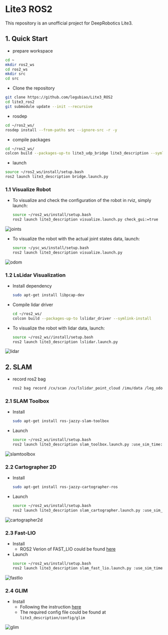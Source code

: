 # Lite3 ROS2

This repository is an unofficial project for DeepRobotics Lite3.

## 1. Quick Start

* prepare workspace

```bash
cd ~
mkdir ros2_ws
cd ros2_ws
mkdir src
cd src
```

* Clone the repository

```bash
git clone https://github.com/legubiao/Lite3_ROS2
cd lite3_ros2
git submodule update --init --recursive
```

* rosdep

```bash
cd ~/ros2_ws/
rosdep install --from-paths src --ignore-src -r -y
```

* compile packages

```bash
cd ~/ros2_ws/
colcon build --packages-up-to lite3_udp_bridge lite3_description --symlink-install
```

* launch

```bash
source ~/ros2_ws/install/setup.bash
ros2 launch lite3_description bridge.launch.py
```

### 1.1 Visualize Robot

* To visualize and check the configuration of the robot in rviz, simply launch:

  ```bash
  source ~/ros2_ws/install/setup.bash
  ros2 launch lite3_description visualize.launch.py check_gui:=true
  ```

![joints](.images/joints.png)

* To visualize the robot with the actual joint states data, launch:
  ```bash
  source ~/ysc_ws/install/setup.bash
  ros2 launch lite3_description visualize.launch.py
  ```

![odom](.images/odom.png)

### 1.2 LsLidar Visualization

* Install dependency
  ```bash
  sudo apt-get install libpcap-dev
  ```
* Compile lidar driver
  ```bash
  cd ~/ros2_ws/
  colcon build --packages-up-to lslidar_driver --symlink-install
  ```
* To visualize the robot with lidar data, launch:
  ```bash
  source ~/ros2_ws//install/setup.bash
  ros2 launch lite3_description lslidar.launch.py
  ```

![lidar](.images/lidar.png)

## 2. SLAM

* record ros2 bag
  ```bash
  ros2 bag record /cx/scan /cx/lslidar_point_cloud /imu/data /leg_odom /tf /tf_static /joint_states /robot_description
  ```

### 2.1 SLAM Toolbox

* Install
  ```bash
  sudo apt-get install ros-jazzy-slam-toolbox
  ```
* Launch
  ```bash
  source ~/ros2_ws/install/setup.bash
  ros2 launch lite3_description slam_toolbox.launch.py :use_sim_time:=true
  ```

![slamtoolbox](.images/slam_toolbox.png)

### 2.2 Cartographer 2D

* Install
  ```bash
  sudo apt-get install ros-jazzy-cartographer-ros
  ```
* Launch
  ```bash
  source ~/ros2_ws/install/setup.bash
  ros2 launch lite3_description slam_cartographer.launch.py :use_sim_time:=true
  ```

![cartographer2d](.images/cartographer2d.png)

### 2.3 Fast-LIO

* Install
    * ROS2 Verion of FAST_LIO could be found [here](https://github.com/Ericsii/FAST_LIO_ROS2)
* Launch
  ```bash
  source ~/ros2_ws/install/setup.bash
  ros2 launch lite3_description slam_fast_lio.launch.py :use_sim_time:=true
  ```

![fastlio](.images/fast_lio.png)

### 2.4 GLIM

* Install
    * Following the instruction [here](https://koide3.github.io/glim/)
    * The required config file could be found at `lite3_description/config/glim`
      
![glim](.images/glim.png)
